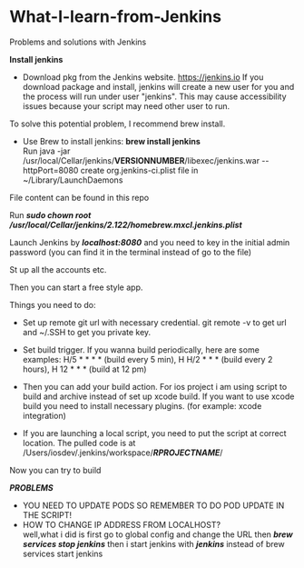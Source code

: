 # What-I-learn-from-Jenkins
Problems and solutions with Jenkins

**Install jenkins**

- Download pkg from the Jenkins website. https://jenkins.io 
  If you download package and install, jenkins will create a new user for you and the process will run under user "jenkins".           This may cause accessibility issues because your script may need other user to run.

To solve this potential problem, I recommend brew install.
- Use Brew to install jenkins: **brew install jenkins** \
  Run java -jar /usr/local/Cellar/jenkins/**VERSIONNUMBER**/libexec/jenkins.war --httpPort=8080
  create org.jenkins-ci.plist file in ~/Library/LaunchDaemons
  
File content can be found in this repo
  
  
Run ***sudo chown root /usr/local/Cellar/jenkins/2.122/homebrew.mxcl.jenkins.plist***
  
Launch Jenkins by ***localhost:8080*** and you need to key in the initial admin password (you can find it in the terminal instead of go to the file)
  
 St up all the accounts etc.
  
 Then you can start a free style app.
  
 Things you need to do:
  
 - Set up remote git url with necessary credential. 
   git remote -v to get url and ~/.SSH to get you private key.
 - Set build trigger. If you wanna build periodically, here are some examples: H/5 * * * * (build every 5 min), H H/2 * * * (build every 2 hours), H 12 * * * (build at 12 pm)
 - Then you can add your build action. 
    For ios project i am using script to build and archive instead of set up xcode build.
    If you want to use xcode build you need to install necessary plugins. (for example: xcode integration)

 - If you are launching a local script, you need to put the script at correct location.
 The pulled code is at /Users/iosdev/.jenkins/workspace/***RPROJECTNAME***/
 
Now you can try to build 



***PROBLEMS***

- YOU NEED TO UPDATE PODS SO REMEMBER TO DO POD UPDATE IN THE SCRIPT!
- HOW TO CHANGE IP ADDRESS FROM LOCALHOST? \
  well,what i did is first go to global config and change the URL
  then ***brew services stop jenkins***
  then i start jenkins with ***jenkins*** instead of brew services start jenkins
 
    
  
  




